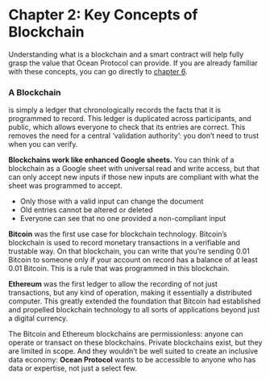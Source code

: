 # Chapter 2: Key Concepts of Blockchain

<dialog character="jellyfish">You are now below water. This is a new environment. It feels like flying, it’s awesome. Most divers will tell you that they got hooked by the experience of moving freely in 3D from their very first dive. Same here. You will get a taste of a new universe enabled by collaborative technologies, in uncharted territories.</dialog>

Understanding what is a blockchain and a smart contract will help fully grasp the value that Ocean Protocol can provide. If you are already familiar with these concepts, you can go directly to [chapter 6](https://oceanacademy.io/chapter-6).

### A Blockchain
is simply a ledger that chronologically records the facts that it is programmed to record. This ledger is duplicated across participants, and public, which allows everyone to check that its entries are correct. This removes the need for a central ‘validation authority’: you don’t need to trust when you can verify.

**Blockchains work like enhanced Google sheets.** You can think of a blockchain as a Google sheet with universal read and write access, but that can only accept new inputs if those new inputs are compliant with what the sheet was programmed to accept. 
- Only those with a valid input can change the document
- Old entries cannot be altered or deleted
- Everyone can see that no one provided a non-compliant input

**Bitcoin** was the first use case for blockchain technology. Bitcoin’s blockchain is used to record monetary transactions in a verifiable and trustable way. On that blockchain, you can write that you’re sending 0.01 Bitcoin to someone only if your account on record has a balance of at least 0.01 Bitcoin. This is a rule that was programmed in this blockchain.

**Ethereum** was the first ledger to allow the recording of not just transactions, but any kind of operation, making it essentially a distributed computer. This greatly extended the foundation that Bitcoin had established and propelled blockchain technology to all sorts of applications beyond just a digital currency.

The Bitcoin and Ethereum blockchains are permissionless: anyone can operate or transact on these blockchains. Private blockchains exist, but they are limited in scope. And they wouldn’t be well suited to create an inclusive data economy: **Ocean Protocol** wants to be accessible to anyone who has data or expertise, not just a select few.